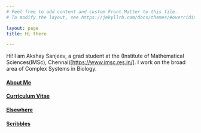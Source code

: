 ```yaml
---
# Feel free to add content and custom Front Matter to this file.
# To modify the layout, see https://jekyllrb.com/docs/themes/#overriding-theme-defaults

layout: page
title: Hi there

---
```


Hi! I am Akshay Sanjeev, a grad student at the (Institute of Mathematical Sciences(IMSc), Chennai)[https://www.imsc.res.in/]. I work on the broad area of Complex Systems in Biology. 


#### [About Me](about)
#### [Curriculum Vitae](cv)
#### [Elsewhere](elsewhere)
#### [Scribbles](scribbles)
